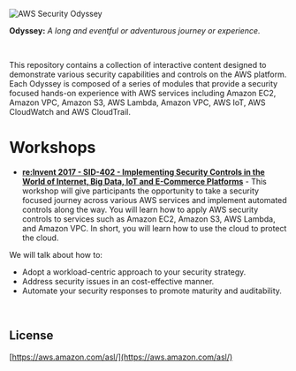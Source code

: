 ![AWS Security Odyssey](https://s3-us-west-2.amazonaws.com/sid402-artifacts/images/odysseysm.png)

**Odyssey:** _A long and eventful or adventurous journey or experience._

<br>

This repository contains a collection of interactive content designed to demonstrate various security capabilities and controls on the AWS platform. Each Odyssey is composed of a series of modules that provide a security focused hands-on experience with AWS services including Amazon EC2, Amazon VPC, Amazon S3, AWS Lambda, Amazon VPC, AWS IoT, AWS CloudWatch and AWS CloudTrail.

# Workshops

- [**re:Invent 2017 - SID-402 - Implementing Security Controls in the World of Internet, Big Data, IoT and E-Commerce Platforms**](SID402Workshop) - This workshop will give participants the opportunity to take a security focused journey across various AWS services and implement automated controls along the way. You will learn how to apply AWS security controls to services such as Amazon EC2, Amazon S3, AWS Lambda, and Amazon VPC. In short, you will learn how to use the cloud to protect the cloud.

We will talk about how to:

- Adopt a workload-centric approach to your security strategy.
- Address security issues in an cost-effective manner.
- Automate your security responses to promote maturity and auditability.

<br>

## License
[https://aws.amazon.com/asl/](https://aws.amazon.com/asl/)

